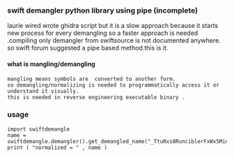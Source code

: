 ### swift demangler python library using pipe (incomplete)

laurie wired wrote ghidra script but it is a slow approach because it starts new process for every demangling
so a faster approach is needed .compiling only demangler from swiftsource is not documented anywhere.
so swift forum suggested a pipe based method.this is it.

#### what is mangling/demangling
```
mangling means symbols are  converted to another form.
so demangling/normalizing is needed to programmatically access it or  understand it visually.
this is needed in reverse engineering executable binary .
```

### usage
```
import swiftdemangle
name = swiftdemangle.demangler().get_demangled_name("_TtuRxs8RunciblerFxWx5Mince6Quince_")
print ( "normalized = " , name )
```




